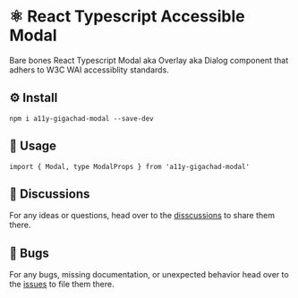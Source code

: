 # ⚛️ React Typescript Accessible Modal

Bare bones React Typescript Modal aka Overlay aka Dialog component that adhers to W3C WAI accessiblity standards.

## ⚙️ Install

```
npm i a11y-gigachad-modal --save-dev
```

## 📖 Usage

```
import { Modal, type ModalProps } from 'a11y-gigachad-modal'
```

## 💬 Discussions

For any ideas or questions, head over to the [disscussions](https://github.com/a11y-gigachad-org/a11y-gigachad-modal/discussions) to share them there.

## 🐛 Bugs

For any bugs, missing documentation, or unexpected behavior head over to the [issues](https://github.com/a11y-gigachad-org/a11y-gigachad-modal/issues) to file them there.
